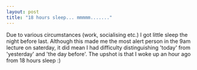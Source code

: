 ```yaml
---
layout: post
title: "18 hours sleep... mmmmm......."
---
```

Due to various circumstances (work, socialising etc.) I got little sleep the
night before last. Although this made me the most alert person in the 9am
lecture on saterday, it did mean I had difficulty distinguishing 'today' from
'yesterday' and 'the day before'. The upshot is that I woke up an hour ago
from 18 hours sleep :)

